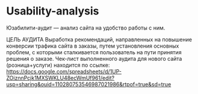 # Usability-analysis
Юзабилити-аудит — анализ сайта на удобство работы с ним.

ЦЕЛЬ АУДИТА
Выработка рекомендаций, направленных на повышение конверсии трафика сайта в заказы,
путем установления основных проблем, с которыми сталкивается пользователь на пути
принятия решения о заказе.
Чек-лист выполненного аудита для нового сайта (розница+услуги) находится по ссылке:
https://docs.google.com/spreadsheets/d/1UP-ZOiznnPcjk1MXSWKLU48ecWmUf961/edit?usp=sharing&ouid=110280753546987021986&rtpof=true&sd=true
